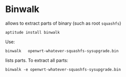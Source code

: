 Binwalk
=======

allows to extract parts of binary (such as root `squashfs`)

    aptitude install binwalk

Use:

    binwalk   openwrt-whatever-squashfs-sysupgrade.bin

lists parts. To extract all parts:

    binwalk -e openwrt-whatever-squashfs-sysupgrade.bin







